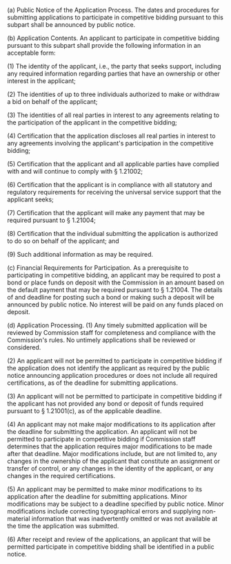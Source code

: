 (a) Public Notice of the Application Process. The dates and procedures for submitting applications to participate in competitive bidding pursuant to this subpart shall be announced by public notice.

(b) Application Contents. An applicant to participate in competitive bidding pursuant to this subpart shall provide the following information in an acceptable form:

(1) The identity of the applicant, i.e., the party that seeks support, including any required information regarding parties that have an ownership or other interest in the applicant;

(2) The identities of up to three individuals authorized to make or withdraw a bid on behalf of the applicant;

(3) The identities of all real parties in interest to any agreements relating to the participation of the applicant in the competitive bidding;

(4) Certification that the application discloses all real parties in interest to any agreements involving the applicant's participation in the competitive bidding;

(5) Certification that the applicant and all applicable parties have complied with and will continue to comply with § 1.21002;

(6) Certification that the applicant is in compliance with all statutory and regulatory requirements for receiving the universal service support that the applicant seeks;

(7) Certification that the applicant will make any payment that may be required pursuant to § 1.21004;

(8) Certification that the individual submitting the application is authorized to do so on behalf of the applicant; and

(9) Such additional information as may be required.

(c) Financial Requirements for Participation. As a prerequisite to participating in competitive bidding, an applicant may be required to post a bond or place funds on deposit with the Commission in an amount based on the default payment that may be required pursuant to § 1.21004. The details of and deadline for posting such a bond or making such a deposit will be announced by public notice. No interest will be paid on any funds placed on deposit.

(d) Application Processing. (1) Any timely submitted application will be reviewed by Commission staff for completeness and compliance with the Commission's rules. No untimely applications shall be reviewed or considered.

(2) An applicant will not be permitted to participate in competitive bidding if the application does not identify the applicant as required by the public notice announcing application procedures or does not include all required certifications, as of the deadline for submitting applications.

(3) An applicant will not be permitted to participate in competitive bidding if the applicant has not provided any bond or deposit of funds required pursuant to § 1.21001(c), as of the applicable deadline.

(4) An applicant may not make major modifications to its application after the deadline for submitting the application. An applicant will not be permitted to participate in competitive bidding if Commission staff determines that the application requires major modifications to be made after that deadline. Major modifications include, but are not limited to, any changes in the ownership of the applicant that constitute an assignment or transfer of control, or any changes in the identity of the applicant, or any changes in the required certifications.

(5) An applicant may be permitted to make minor modifications to its application after the deadline for submitting applications. Minor modifications may be subject to a deadline specified by public notice. Minor modifications include correcting typographical errors and supplying non-material information that was inadvertently omitted or was not available at the time the application was submitted.

(6) After receipt and review of the applications, an applicant that will be permitted participate in competitive bidding shall be identified in a public notice.


